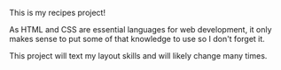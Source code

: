 This is my recipes project!

As HTML and CSS are essential languages for web development, it only makes sense to put some of that knowledge to use so I don't forget it. 

This project will text my layout skills and will likely change many times.